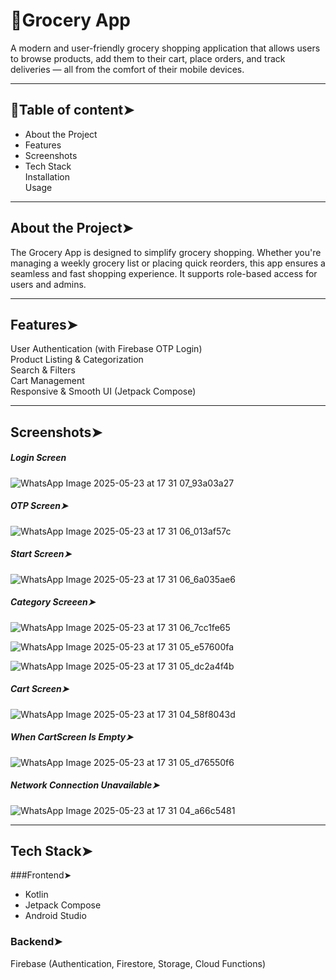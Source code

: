#  🛒Grocery App

A modern and user-friendly grocery shopping application that allows users to browse products, add them to their cart, place orders, and track deliveries — all from the comfort of their mobile devices.

---

## 📃Table of content➤

- About the Project  
- Features  
- Screenshots  
- Tech Stack <br> Installation <br>Usage

---

## About the Project➤

The Grocery App is designed to simplify grocery shopping. Whether you're managing a weekly grocery list or placing quick reorders, this app ensures a seamless and fast shopping experience. It supports role-based access for users and admins.

---

## Features➤

User Authentication (with Firebase OTP Login)<br>
Product Listing & Categorization<br>
Search & Filters<br>
Cart Management<br>
Responsive & Smooth UI (Jetpack Compose)
<br>

---

## Screenshots➤

##### Login Screen  


![WhatsApp Image 2025-05-23 at 17 31 07_93a03a27](https://github.com/user-attachments/assets/9b13b5f7-8912-44af-8229-2865d047d830)


##### OTP Screen➤  


![WhatsApp Image 2025-05-23 at 17 31 06_013af57c](https://github.com/user-attachments/assets/a2ac8be7-6c9b-41b8-8c51-76651cdb0de2)


##### Start Screen➤  


![WhatsApp Image 2025-05-23 at 17 31 06_6a035ae6](https://github.com/user-attachments/assets/12a0fb20-babc-4db2-9217-c13258378c14)


##### Category Screeen➤  


![WhatsApp Image 2025-05-23 at 17 31 06_7cc1fe65](https://github.com/user-attachments/assets/27523c18-819d-4ec0-9c84-80a630b4ea9d)



![WhatsApp Image 2025-05-23 at 17 31 05_e57600fa](https://github.com/user-attachments/assets/9788a7e2-4ac0-41a1-9026-fc4f2e4fed4c)


![WhatsApp Image 2025-05-23 at 17 31 05_dc2a4f4b](https://github.com/user-attachments/assets/7bfc3b0f-f17f-405d-b7e8-c2a2d1255185)


##### Cart Screen➤  


![WhatsApp Image 2025-05-23 at 17 31 04_58f8043d](https://github.com/user-attachments/assets/2e700666-d4c6-46d2-b000-57caba8f5751)


##### When CartScreen Is Empty➤  

![WhatsApp Image 2025-05-23 at 17 31 05_d76550f6](https://github.com/user-attachments/assets/24465925-781e-4008-8f29-e782748d5f7a)


##### Network Connection Unavailable➤  


![WhatsApp Image 2025-05-23 at 17 31 04_a66c5481](https://github.com/user-attachments/assets/839661ad-7815-4b54-9e02-3e0042614753)

---

## Tech Stack➤

###Frontend➤

- Kotlin<br>
- Jetpack Compose<br>
- Android Studio

### Backend➤
Firebase (Authentication, Firestore, Storage, Cloud Functions)
